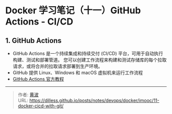 # Docker 学习笔记（十一）GitHub Actions - CI/CD


## 1. GitHub Actions

- GitHub Actions 是一个持续集成和持续交付 (CI/CD) 平台，可用于自动执行构建、测试和部署管道。 您可以创建工作流程来构建和测试存储库的每个拉取请求，或将合并的拉取请求部署到生产环境。
- GitHub 提供 Linux、Windows 和 macOS 虚拟机来运行工作流程
- [GitHub Actions 官方教程](https://docs.github.com/cn/actions)


---

> 作者: [黄波](https://dilless.github.io)  
> URL: https://dilless.github.io/posts/notes/devops/docker/imooc/11-docker-cicd-with-git/  

